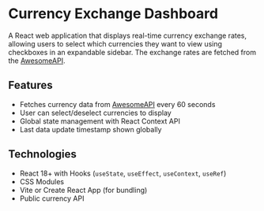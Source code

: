 # Currency Exchange Dashboard

A React web application that displays real-time currency exchange rates, allowing users to select which currencies they want to view using checkboxes in an expandable sidebar. The exchange rates are fetched from the [AwesomeAPI](https://economia.awesomeapi.com.br/).

## Features

- Fetches currency data from [AwesomeAPI](https://economia.awesomeapi.com.br) every 60 seconds  
- User can select/deselect currencies to display  
- Global state management with React Context API  
- Last data update timestamp shown globally  

## Technologies

- React 18+ with Hooks (`useState`, `useEffect`, `useContext`, `useRef`)  
- CSS Modules  
- Vite or Create React App (for bundling)  
- Public currency API
